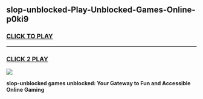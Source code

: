 
## slop-unblocked-Play-Unblocked-Games-Online-p0ki9
<h3>
<a href="https://premium76.site?title=slop-unblocked&ref=25A">CLICK TO PLAY</a></h3>
<hr>

<h3>
<a href="https://premium76.site?title=slop-unblocked&ref=25A">CLICK 2 PLAY</a>
  
</h3>

<a href="https://premium76.site?title=slop-unblocked&ref=25A"><img src="https://clearcache.store/games.png"></a>


**slop-unblocked games unblocked: Your Gateway to Fun and Accessible Online Gaming**
